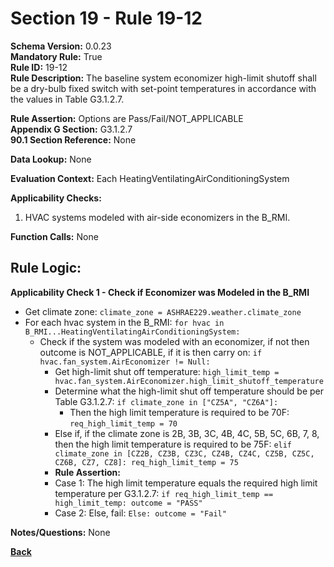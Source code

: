 # Section 19 - Rule 19-12         
**Schema Version:** 0.0.23    
**Mandatory Rule:** True    
**Rule ID:** 19-12         
**Rule Description:** The baseline system economizer high-limit shutoff shall be a dry-bulb fixed switch with set-point temperatures in accordance with the values in Table G3.1.2.7.  

**Rule Assertion:** Options are Pass/Fail/NOT_APPLICABLE   
**Appendix G Section:** G3.1.2.7       
**90.1 Section Reference:** None  

**Data Lookup:** None    

**Evaluation Context:** Each HeatingVentilatingAirConditioningSystem  

**Applicability Checks:**  
1. HVAC systems modeled with air-side economizers in the B_RMI.   
   

**Function Calls:**  None
## Rule Logic:   
**Applicability Check 1 -  Check if Economizer was Modeled in the B_RMI**  
- Get climate zone: `climate_zone = ASHRAE229.weather.climate_zone`  
- For each hvac system in the B_RMI: `for hvac in B_RMI...HeatingVentilatingAirConditioningSystem:` 
    - Check if the system was modeled with an economizer, if not then outcome is NOT_APPLICABLE, if it is then carry on: `if hvac.fan_system.AirEconomizer != Null:`    
        - Get high-limit shut off temperature: `high_limit_temp = hvac.fan_system.AirEconomizer.high_limit_shutoff_temperature`     
        - Determine what the high-limit shut off temperature should be per Table G3.1.2.7: `if climate_zone in ["CZ5A", "CZ6A"]:`  
            - Then the high limit temperature is required to be 70F: `req_high_limit_temp = 70`  
        - Else if, if the climate zone is 2B, 3B, 3C, 4B, 4C, 5B, 5C, 6B, 7, 8, then the high limit temperature is required to be 75F: `elif climate_zone in [CZ2B, CZ3B, CZ3C, CZ4B, CZ4C, CZ5B, CZ5C, CZ6B, CZ7, CZ8]: req_high_limit_temp = 75`  
        - **Rule Assertion:** 
        - Case 1: The high limit temperature equals the required high limit temperature per G3.1.2.7: `if req_high_limit_temp == high_limit_temp: outcome = "PASS"`  
        - Case 2: Else, fail: `Else: outcome = "Fail"`  

**Notes/Questions:**  None  


**[Back](_toc.md)**